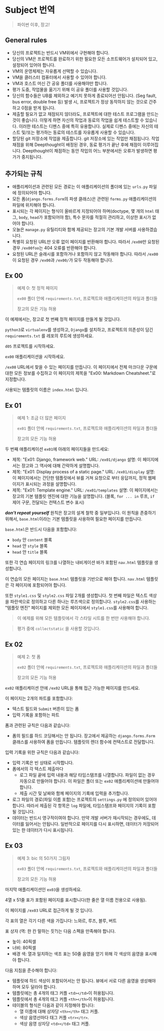 # Subject 번역

> 파이썬 이후, 장고!

## General rules

-   당신의 프로젝트는 반드시 VM위에서 구현해야 합니다.
-   당신의 VM은 프로젝트를 완료하기 위한 필요한 모든 소프트웨어가 설치되어 있고, 설정되어 있어야 합니다.
-   VM의 운영체제는 자유롭게 선택할 수 있습니다.
-   VM을 클러스터 컴퓨터에서 사용할 수 있어야 합니다.
-   VM과 호스트 머신 간 공유 폴더를 사용해야만 합니다.
-   평가 도중, 작업물을 옮기기 위해 이 공유 폴더를 사용할 것입니다.
-   당신의 함수들은 UB를 제외하고 예기치 못하게 종료되어선 안됩니다. (Seg fault, bus error, double free 등) 발생 시, 프로젝트가 정상 동작하지 않는 것으로 간주하고 0점을 받게 됩니다.
-   제출할 필요가 없고 채점되지 않더라도, 프로젝트에 대한 테스트 프로그램을 만드는 것이 좋습니다. 이렇게 하면 자신의 작업과 동료의 작업을 쉽게 테스트할 수 있습니다. 이러한 테스트는 디펜스 중에 특히 유용합니다. 실제로 디펜스 중에는 자신의 테스트 및/또는 평가하는 동료의 테스트를 자유롭게 사용할 수 있습니다.
-   할당된 git 저장소에 작업을 제출합니다. git 저장소에 있는 작업만 채점됩니다. 작업 채점을 위해 Deepthought이 배정된 경우, 동료 평가가 끝난 후에 채점이 이루어집니다. Deepthought이 채점하는 동안 작업의 어느 부분에서든 오류가 발생하면 평가가 중지됩니다.

## 추가되는 규칙

-   애플리케이션과 관련된 모든 경로는 이 애플리케이션의 폴더에 있는 `urls.py` 파일에 정의되어야 합니다.
-   모든 폼(`django.forms.Form`의 파생 클래스)은 관련된 `forms.py` 애플리케이션의 파일에 위치해야 합니다.
-   표시되는 각 페이지는 형식이 올바르게 지정되어야 하며(doctype, 몇 개의 `html` 태그, `body`, `head`가 포함되어야 함), 특수 문자를 적절히 관리하고, 이상한 표시가 없어야 합니다.
-   오늘은 `manage.py` 유틸리티와 함께 제공되는 장고의 기본 개발 서버를 사용하겠습니다.
-   특별히 요청된 URL만 오류 없이 페이지를 반환해야 합니다. 따라서 `/ex00`만 요청된 경우 `/ex00foo`는 404 오류를 반환해야 합니다.
-   요청된 URL은 슬래시를 포함하거나 포함하지 않고 작동해야 합니다. 따라서 `/ex00`이 요청된 경우 `/ex00`과 `/ex00/`가 모두 작동해야 합니다.

## Ex 00

> 예제 0: 첫 정적 페이지
>
> `ex00` 폴더 안에 `requirements.txt`, 프로젝트와 애플리케이션의 파일과 폴더들
>
> 장고의 모든 기능 허용

이 예제에서는, 장고로 첫 번째 정적 페이지를 만들게 될 것입니다.

`python3`로 `virtualenv`를 생성하고, `Django`를 설치하고, 프로젝트의 의존성이 담긴 `requirements.txt` 를 레포의 루트에 생성하세요.

`d05` 프로젝트를 시작하세요.

`ex00` 애플리케이션을 시작하세요.

`/ex00` URL에서 찾을 수 있는 페이지를 만듭니다. 이 페이지에서 전체 마크다운 구문에 대한 모든 정보를 수집하고 이 페이지의 제목을 "Ex00: Markdown Cheatsheet."로 지정합니다.

사용되는 템플릿의 이름은 `index.html` 입니다.

## Ex 01

> 예제 1: 조금 더 많은 페이지
>
> `ex01` 폴더 안에 `requirements.txt`, 프로젝트와 애플리케이션의 파일과 폴더들
>
> 장고의 모든 기능 허용

두 번째 애플리케이션 `ex01`에 아래의 페이지들을 만드세요:

-   제목: "Ex01: Django, framework web."
    URL: `/ex01/django`
    설명: 이 페이지에서는 장고와 그 역사에 대해 간략하게 설명합니다.
-   제목: "Ex01: Display process of a static page."
    URL: `/ex01/display`
    설명: 이 페이지에서는 간단한 템플릿에서 뷰를 거쳐 요청으로 부터 응답까지, 정적 웹페이지가 표시되는 과정을 설명합니다.
-   제목: "Ex01: Template engine."
    URL: `/ex01/templates`
    설명: 이 페이지에서는 장고의 기본 템플릿 엔진에 대한 기능을 설명합니다. (블록, `for ... in` 루프, `if` 제어 구문, 전달되는 컨텍스트 변수 표시)

**_don't repeat yourself_** 원칙은 장고의 설계 철학 중 일부입니다. 이 원칙을 존중하기 위해서, `base.html`이라는 기본 템플릿을 사용하여 필요한 페이지를 만듭니다.

`base.html`은 반드시 다음을 포함합니다:

-   `body` 안 `content` 블록
-   `head` 안 `style` 블록
-   `head` 안 `title` 블록

또한 각 연습 페이지의 링크를 나열하는 내비게이션 바가 포함된 `nav.html` 템플릿을 생성합니다.

이 연습의 모든 페이지는 `base.html` 템플릿을 기반으로 해야 합니다. `nav.html` 템플릿은 각 페이지에 포함되어야 합니다.

또한 `style1.css` 및 `style2.css` 파일 2개를 생성합니다. 첫 번째 파일은 텍스트 색상을 파란색으로 정의하고 다른 하나는 루즈색으로 정의합니다. `style2.css`를 사용하는 "템플릿 엔진" 페이지를 제외한 모든 페이지에서 `style1.css`를 사용해야 합니다.

> 이 예제를 위해 모든 템플릿에서 각 스타일 시트를 한 번만 사용해야 합니다.

> 평가 중에 `collectstatic` 을 사용할 것입니다.

## Ex 02

> 예제 2: 첫 폼
>
> `ex02` 폴더 안에 `requirements.txt`, 프로젝트와 애플리케이션의 파일과 폴더들
>
> 장고의 모든 기능 허용

`ex02` 애플리케이션 안에 `/ex02` URL을 통해 접근 가능한 페이지를 만드세요.

이 페이지는 2개의 파트를 포함합니다:

-   텍스트 필드와 `Submit` 버튼이 있는 폼
-   입력 기록을 포함하는 파트

폼과 관련된 규칙은 다음과 같습니다:

-   폼의 필드를 하드 코딩해서는 안 됩니다. 장고에서 제공하는 `django.forms.Form` 클래스를 사용하여 폼을 만듭니다. 템플릿의 렌더 함수에 컨텍스트로 전달합니다.

입력 기록을 위한 규칙은 다음과 같습니다:

-   입력 기록은 빈 상태로 시작합니다.
-   폼에서의 각 텍스트 제출마다
    -   로그 파일 끝에 입력 내용과 해당 타임스탬프를 나열합니다. 파일이 없는 경우 자동으로 만들어야 합니다. 이 파일은 폴더 또는 `ex02` 애플리케이션에 만들어야 합니다.
    -   제출 시간 및 날짜와 함께 페이지의 기록에 입력을 추가합니다.
-   로그 파일의 경로(파일 이름 포함)는 프로젝트의 `settings.py` 에 정의되어 있어야 합니다. 따라서 제출된 각 항목은 `log` 파일에, 타임스탬프와 페이지의 기록이 포함될 것입니다.
-   데이터는 반드시 영구적이여야 합니다. 만약 개발 서버가 재시작되는 경우에도, 데이터를 잃어서는 안됩니다. 일반적으로 페이지를 다시 표시하면, 데이터가 저장되어 있는 한 데이터가 다시 표시됩니다.

## Ex 03

> 예제 3: bic 의 50가지 그림자
>
> `ex03` 폴더 안에 `requirements.txt`, 프로젝트와 애플리케이션의 파일과 폴더들
>
> 장고의 모든 기능 허용

마지막 애플리케이션인 `ex03`을 생성하세요.

4열 x 51줄 표가 포함된 페이지를 표시합니다(한 줄은 열 이름 전용으로 사용됨).

이 페이지를 `/ex03` URL로 접근하게 될 것 입니다.

각 표의 열은 각기 다른 색을 가집니다: 느와르, 루즈, 블루, 버트

표 상자 (역: 한 칸 말하는 듯?)는 다음 스펙을 만족해야 합니다.

-   높이: 40픽셀
-   너비: 80픽셀
-   배경 색: 열과 일치하는 색조
    표는 50줄 음영을 얻기 위해 각 색상의 음영을 표시해야 합니다.

다음 지침을 준수해야 합니다:

-   템플릿에 하드 색상이 포함되어서는 안 됩니다. 뷰에서 서로 다른 음영을 생성해야 하며 모두 달라야 합니다.
-   템플릿에는 총 4개의 태그 커플 `<td></td>`이 허용됩니다.
-   템플릿에서 총 4개의 태그 커플 `<th></th>`이 허용됩니다.
-   테이블의 형식은 다음과 같이 지정해야 합니다:
    -   열 이름에 대해 상자당 `<th></th>` 태그 커플.
    -   색상 음영선마다 태그 커플 `<tr></tr>`.
    -   색상 음영 상자당 `<td></td>` 태그 커플.

